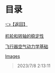 # 目录  


[👈【返回】](..\index)  


[机轮和转轴的稳定性](.\机轮和转轴的稳定性)  

[飞行器空气动力学基础](.\飞行器空气动力学基础)  

[Images](.\Images\--目录--Images)  







> 2023/7/8 2:13:11
